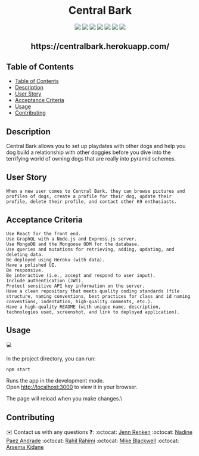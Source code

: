 <h1 align="center">Central Bark</h1>

<p align="center">
    <img src="https://img.shields.io/badge/javascript-yellow" />
    <img src="https://img.shields.io/badge/graphQL-orange" />
    <img src="https://img.shields.io/badge/react-blue"  />
    <img src="https://img.shields.io/badge/apollo-red"  />
    <img src="https://img.shields.io/badge/node-blue"  />
    <img src="https://img.shields.io/badge/jest-green" />
    <img src="https://img.shields.io/badge/MongoDB-yellow" />
</p>

<h2 align="center"> https://centralbark.herokuapp.com/</h2>

<h3 align="center"> </h3>



## Table of Contents
- [Table of Contents](#table-of-contents)
- [Description](#description)
- [User Story](#user-story)
- [Acceptance Criteria](#acceptance-criteria)
- [Usage](#usage)
- [Contributing](#contributing)

## Description

Central Bark allows you to set up playdates with other dogs and help you dog build a relationship with other doggies before you dive into the terrifying world of owning dogs that are really into pyramid schemes.

## User Story

```
When a new user comes to Central Bark, they can browse pictures and profiles of dogs, create a profile for their dog, update their profile, delete their profile, and contact other K9 enthusiasts. 
```

## Acceptance Criteria

```
Use React for the front end.
Use GraphQL with a Node.js and Express.js server.
Use MongoDB and the Mongoose ODM for the database.
Use queries and mutations for retrieving, adding, updating, and deleting data.
Be deployed using Heroku (with data).
Have a polished UI.
Be responsive.
Be interactive (i.e., accept and respond to user input).
Include authentication (JWT).
Protect sensitive API key information on the server.
Have a clean repository that meets quality coding standards (file structure, naming conventions, best practices for class and id naming conventions, indentation, high-quality comments, etc.).
Have a high-quality README (with unique name, description, technologies used, screenshot, and link to deployed application).
```

## Usage
💻   

In the project directory, you can run:

`npm start`

Runs the app in the development mode.\
Open [http://localhost:3000](http://localhost:3000) to view it in your browser.

The page will reload when you make changes.\

## Contributing
✉️ Contact us with any questions ❓: 
:octocat: [Jenn Renken](https://github.com/jenn-renken)
:octocat: [Nadine Paez Andrade](https://github.com/ncpandrade)
:octocat: [Rahil Rahimi](https://github.com/rahilrahimi)
:octocat: [Mike Blackwell](https://github.com/mjb4040)
:octocat: [Arsema Kidane](https://github.com/akidane23)
